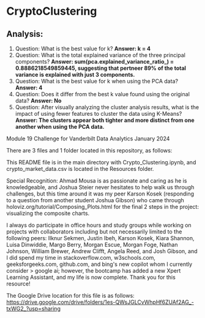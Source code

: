 # CryptoClustering

## Analysis: 
1. Question: What is the best value for k? **Answer: k = 4**  
2. Question: What is the total explained variance of the three principal components? **Answer: sum(pca.explained_variance_ratio_) = 0.8886218549859445, suggesting that pertneer 89% of the total variance is explained with just 3 components.**  
3. Question: What is the best value for k when using the PCA data? **Answer: 4**  
4. Question: Does it differ from the best k value found using the original data? **Answer: No**  
5. Question: After visually analyzing the cluster analysis results, what is the impact of using fewer features to cluster the data using K-Means? **Answer: The clusters appear both tighter and more distinct from one another when using the PCA data.**


Module 19 Challenge for Vanderbilt Data Analytics January 2024

There are 3 files and 1 folder located in this repository, as follows:

This README file is in the main directory with Crypto_Clustering.ipynb, and crypto_market_data.csv is located in the Resources folder.

Special Recognition: Ahmad Mousa is as passionate and caring as he is knowledgeable, and Joshua Steier never hesitates to help walk us through challenges, but this time around it was my peer Karson Kosek (responding to a question from another student Joshua Gibson) who came through holoviz.org/tutorial/Composing_Plots.html for the final 2 steps in the project: visualizing the composite charts.

I always do participate in office hours and study groups while working on projects with collaborators including but not necessarily limited to the following peers: Ilknur Sekmen, Justin Ibeh, Karson Kosek, Kiara Shannon, Luisa Dinwiddie, Margo Berry, Morgan Escue, Morgan Foge, Nathan Johnson, William Brewer, Andrew Clifft, Angela Reed, and Josh Gibson, and I did spend my time in stackoverflow.com, w3schools.com, geeksforgeeks.com, github.com, and bing's new copilot whom I currently consider > google ai; however, the bootcamp has added a new Xpert Learning Assistant, and my life is now complete. Thank you for this resource!

The Google Drive location for this file is as follows: https://drive.google.com/drive/folders/1es-QWsJGLCvWhpHf6ZUAf2AG_-txWG2_?usp=sharing

